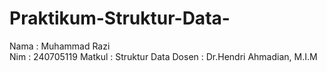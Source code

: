 # Praktikum-Struktur-Data-
Nama : Muhammad Razi  
Nim : 240705119  Matkul : Struktur Data  Dosen : Dr.Hendri Ahmadian, M.I.M

